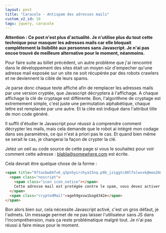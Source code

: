 ```yaml
---
layout: post
title: "Caracole - Antispam des adresses mails"
custom_v2_id: 16
tags: jquery, caracole
---
```


**Attention : Ce post n'est plus d'actualité. Je n'utilise plus du tout cette technique pour masquer les adresses mails car elle bloquait complétement la lisibilité aux personnes sans Javascript. Je n'ai pas encoe trouvé de meilleure alternative pour le moment, néanmoins.**

Pour faire suite au billet précédent, un autre problème que j'ai rencontré
dans le développement des sites était un moyen sûr d'empecher qu'une adresse
mail exposée sur un site ne soit récupérée par des robots crawlers et ne
deviennent la cible de leurs spams.

Je parse donc chaque texte affiché afin de remplacer les adresses mails par
une version cryptée, que Javascript décryptera à l'affichage. A chaque
affichage la clé de cryptage est différente. Bon, l'algorithme de cryptage est
extremement simple, c'est juste une permutation alphabétique, chaque lettre
est remplacée par une autre. Et la clée est indiqué dans l'attribut title de
mon code généré.

Il suffit d'étudier le Javascript pour réussir à comprendre comment décrypter
les mails, mais cela demande que le robot ai intégré mon codage dans ses
paramètres, ce qui n'est à priori pas le cas. Et quand bien même se serait le
cas, je changerai la façon de crypter la clé.

Jetez un oeil au code source de cette page si vous le souhaitez pour voir
comment cette adresse : blabla@somewhere.com est écrite.

Cela devrait être quelque chose de la forme :


```html
<span title="97tasbw84fv6_q3pn5yirchya15nq.p9b_jziggtc40lfolwxxk@meo26m70zj2d-sur@hev8u1-dk.3" class="protectFromSpam">
  <span class="noscript">
    <span class="icon icon_notice"></span>
    Cette adresse mail est protégée contre le spam, vous devez activer Javascript pour pouvoir la voir.
  </span>
  <span class="cryptedMail">ageh9gxvw1bag4342e</span>
</span>
```

Bon alors bien sur, cela nécessite Javascript activé, c'est un gros défaut, je
l'admets. Un message permet de ne pas laisser l'utilisateur sans JS dans
l'incompréhension, mais ça reste problématique malgré tout. Je n'ai pas réussi
à faire mieux pour le moment.
